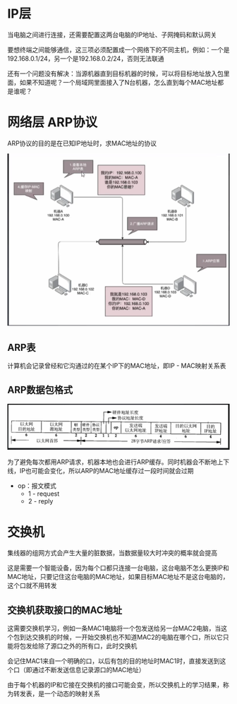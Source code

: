 # IP层

当电脑之间进行连接，还需要配置这两台电脑的IP地址、子网掩码和默认网关

要想终端之间能够通信，这三项必须配置成一个网络下的不同主机，例如：一个是192.168.0.1/24，另一个是192.168.0.2/24，否则无法联通

还有一个问题没有解决：当源机器直到目标机器的时候，可以将目标地址放入包里面，如果不知道呢？一个局域网里面接入了N台机器，怎么直到每个MAC地址都是谁呢？



# 网络层 ARP协议

ARP协议的目的是在已知IP地址时，求MAC地址的协议

![image-20211109000408167](../image/image-20211109000408167.png)

## ARP表

计算机会记录曾经和它沟通过的在某个IP下的MAC地址，即IP - MAC映射关系表

## ARP数据包格式

![image-20211109001309459](../image/image-20211109001309459.png)

为了避免每次都用ARP请求，机器本地也会进行ARP缓存。同时机器会不断地上下线，IP也可能会变化，所以ARP的MAC地址缓存过一段时间就会过期

- op：报文模式
  - 1 - request 
  - 2 - reply



# 交换机

集线器的组网方式会产生大量的脏数据，当数据量较大时冲突的概率就会提高

这是需要一个智能设备，因为每个口都只连接一台电脑，这台电脑不怎么更换IP和MAC地址，只要记住这台电脑的MAC地址，如果目标MAC地址不是这台电脑的，这个口就不用转发

## 交换机获取接口的MAC地址

这需要交换机学习，例如一条MAC1电脑将一个包发送给另一台MAC2电脑，当这个包到达交换机的时候，一开始交换机也不知道MAC2的电脑在哪个口，所以它只能将包发给除了源口之外的所有口，此时交换机

会记住MAC1来自一个明确的口，以后有包的目的地址时MAC1时，直接发送到这个口（即通过不断发送信息记录源口的MAC地址）

由于每个机器的IP和它接在交换机的接口可能会变，所以交换机上的学习结果，称为转发表，是一个动态的映射关系


